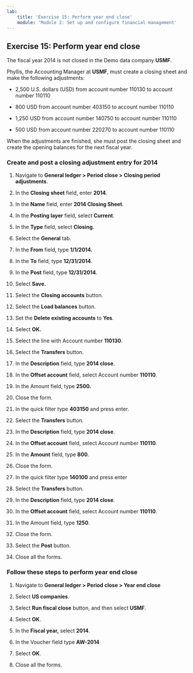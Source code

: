 ```yaml
---
lab:
    title: 'Exercise 15: Perform year end close'
    module: 'Module 2: Set up and configure financial management'
---
```



## Exercise 15: Perform year end close

The fiscal year 2014 is not closed in the Demo data company **USMF**.

Phyllis, the Accounting Manager at **USMF**, must create a closing sheet and make the following adjustments:


- 2,500 U.S. dollars (USD) from account number 110130 to account number 110110

- 800 USD from account number 403150 to account number 110110

- 1,250 USD from account number 140750 to account number 110110

- 500 USD from account number 220270 to account number 110110


When the adjustments are finished, she must post the closing sheet and create the opening balances for the next fiscal year.

### Create and post a closing adjustment entry for 2014



1. Navigate to **General ledger &gt; Period close &gt; Closing period adjustments**.

2. In the **Closing sheet** field, enter **2014**.

3. In the **Name** field, enter **2014 Closing Sheet**.

4. In the **Posting layer** field, select **Current**.

5. In the **Type** field, select **Closing**.

6. Select the **General** tab.

7. In the **From** field, type **1/1/2014.**

8. In the **To** field, type **12/31/2014**.

9. In the **Post** field, type **12/31/2014**.

10. Select **Save.**

11. Select the **Closing accounts** button.

12. Select the **Load balances** button.

13. Set the **Delete existing accounts** to **Yes**.

14. Select **OK.**

15. Select the line with Account number **110130**.

16. Select the **Transfers** button.

17. In the **Description** field, type **2014 close**.

18. In the **Offset account** field, select Account number **110110**.

19. In the Amount field, type **2500.**

20. Close the form.

21. In the quick filter type **403150** and press enter.

22. Select the **Transfers** button.

23. In the **Description** field, type **2014 close**.

24. In the **Offset account** field, select Account number **110110**.

25. In the **Amount** field, type **800**.

26. Close the form.

27. In the quick filter type **140100** and press enter

28. Select the **Transfers** button.

29. In the **Description** field, type **2014 close**.

30. In the **Offset account** field, select Account number **110110**.

31. In the Amount field, type **1250**.

32. Close the form.

33. Select the **Post** button.

34. Close all the forms.


### Follow these steps to perform year end close



1. Navigate to **General ledger &gt; Period close &gt; Year end close**

2. Select **US companies**.  

3. Select **Run fiscal close** button, and then select **USMF**.

4. Select **OK**.

5. In the **Fiscal year,** select **2014**.

6. In the Voucher field type **AW-2014**

7. Select **OK**.

8. Close all the forms.


 
